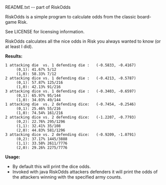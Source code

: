 README.txt -- part of RiskOdds

RiskOdds is a simple program to calculate odds from the classic board-game Risk.

See LICENSE for licensing information.

RiskOdds calculates all the nice odds in Risk you always wanted to know (or at
least I did).

**Results:**
```
1 attacking die  vs. 1 defending die :   (-0.5833, -0.4167) 
     (0,1): 41.67% 5/12     
     (1,0): 58.33% 7/12     
2 attacking dice vs. 1 defending die :   (-0.4213, -0.5787)
     (0,1): 57.87% 125/216
     (1,0): 42.13% 91/216
3 attacking dice vs. 1 defending die :   (-0.3403, -0.6597)
     (0,1): 65.97% 95/144
     (1,0): 34.03% 49/144
1 attacking die  vs. 2 defending dice:   (-0.7454, -0.2546)
     (0,1): 25.46% 55/216
     (1,0): 74.54% 161/216
2 attacking dice vs. 2 defending dice:   (-1.2207, -0.7793)
     (0,2): 22.76% 295/1296
     (1,1): 32.41% 35/108
     (2,0): 44.83% 581/1296
3 attacking dice vs. 2 defending dice:   (-0.9209, -1.0791)
     (0,2): 37.17% 1445/3888
     (1,1): 33.58% 2611/7776
     (2,0): 29.26% 2275/7776
```

**Usage:**
- By default this will print the dice odds.
- Invoked with java RiskOdds attackers defenders it will print the odds of
  the attackers winning with the specified army counts.

